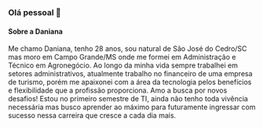### Olá pessoal 👋

#### Sobre a Daniana
Me chamo Daniana, tenho 28 anos, sou natural de São José do Cedro/SC mas moro em Campo Grande/MS onde me formei em Administração e Técnico em Agronegócio.
Ao longo da minha vida sempre trabalhei em setores administrativos, atualmente trabalho no financeiro de uma empresa de turismo, porém me apaixonei com a área da tecnologia pelos benefícios e flexibilidade que a profissão proporciona.
Amo a busca por novos desafios! Estou no primeiro semestre de TI, ainda não tenho toda vivência necessária mas busco aprender ao máximo para futuramente ingressar com sucesso nessa carreira que cresce a cada dia mais.
